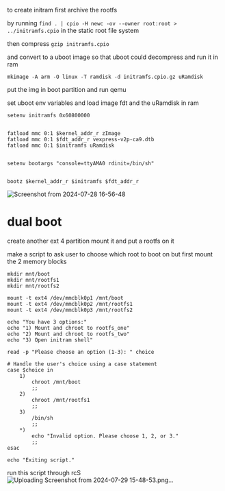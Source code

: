 to create initram first archive the rootfs

by running `find . | cpio -H newc -ov --owner root:root > ../initramfs.cpio` in the static root file system 

then compress `gzip initramfs.cpio`

and convert to a uboot image so that uboot could decompress and run it in ram 

`mkimage -A arm -O linux -T ramdisk -d initramfs.cpio.gz uRamdisk`

put the img in boot partition and run qemu 

set uboot env variables and load image fdt and the uRamdisk in ram 

```
setenv initramfs 0x60800000


fatload mmc 0:1 $kernel_addr_r zImage
fatload mmc 0:1 $fdt_addr_r vexpress-v2p-ca9.dtb
fatload mmc 0:1 $initramfs uRamdisk


setenv bootargs "console=ttyAMA0 rdinit=/bin/sh"


bootz $kernel_addr_r $initramfs $fdt_addr_r

```

![Screenshot from 2024-07-28 16-56-48](https://github.com/user-attachments/assets/bcda658d-abaf-456d-8614-b7a3ea815293)


# dual boot

create another ext 4 partition mount it and put a rootfs on it 

make a script to ask user to choose which root to boot on but first mount the 2 memory blocks 

```
mkdir mnt/boot
mkdir mnt/rootfs1
mkdir mnt/rootfs2

mount -t ext4 /dev/mmcblk0p1 /mnt/boot
mount -t ext4 /dev/mmcblk0p2 /mnt/rootfs1
mount -t ext4 /dev/mmcblk0p3 /mnt/rootfs2

echo "You have 3 options:"
echo "1) Mount and chroot to rootfs_one"
echo "2) Mount and chroot to rootfs_two"
echo "3) Open initram shell"

read -p "Please choose an option (1-3): " choice

# Handle the user's choice using a case statement
case $choice in
    1)
        chroot /mnt/boot
        ;;
    2)
        chroot /mnt/rootfs1
        ;;
    3)
        /bin/sh
        ;;
    *)
        echo "Invalid option. Please choose 1, 2, or 3."
        ;;
esac

echo "Exiting script."
```

run this script through rcS 
![Uploading Screenshot from 2024-07-29 15-48-53.png…]()


